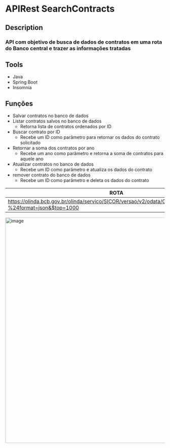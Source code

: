 # APIRest SearchContracts

## Description
### API com objetivo de busca de dados de contratos em uma rota do Banco central e trazer as informações tratadas

## Tools
* Java
* Spring Boot
* Insomnia



## Funções
* Salvar contratos no banco de dados
* Listar contratos salvos no banco de dados
  * Retorna lista de contratos ordenados por ID
* Buscar contrato por ID
  * Recebe um ID como parâmetro para retornar os dados do contrato solicitado
* Retornar a soma dos contratos por ano
  * Recebe um ano como parâmetro e retorna a soma de contratos para aquele ano
* Atualizar contratos no banco de dados
  * Recebe um ID como parâmetro e atualiza os dados do contrato
* remover contrato do banco de dados
  * Recebe um ID como parâmetro e deleta os dados do contrato


|ROTA|
|----------------------------------------------------------------------------------------------------------------------|
|https://olinda.bcb.gov.br/olinda/servico/SICOR/versao/v2/odata/CusteioMunicipioProduto?%24format=json&$top=1000       |

<img width="712" alt="image" src="https://github.com/Felipe007Guimaraes/APIRest-SearchContracts/assets/90731014/a12f19d6-2643-469f-92da-2101e508b2a5">
